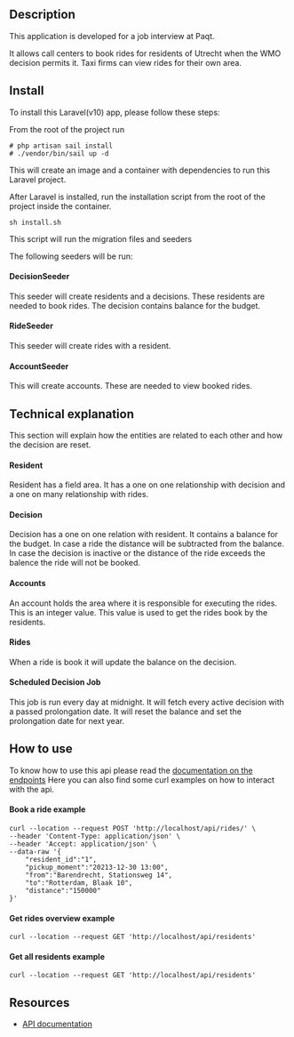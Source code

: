 ## Description
This application is developed for a job interview at Paqt. 

It allows call centers to book rides for residents of Utrecht when the WMO decision permits it. 
Taxi firms can view rides for their own area. 

## Install
To install this Laravel(v10) app, please follow these steps: 

From the root of the project run 

````
# php artisan sail install
# ./vendor/bin/sail up -d
````
This will create an image and a container with dependencies to run this Laravel project.

After Laravel is installed, run the installation script from the root of the project inside the container.
````
sh install.sh
````
This script will run the migration files and seeders

The following seeders will be run:
#### DecisionSeeder 
This seeder will create residents and a decisions. 
These residents are needed to book rides. The decision contains balance for the budget.
#### RideSeeder
This seeder will create rides with a resident. 
#### AccountSeeder
This will create accounts. These are needed to view booked rides.

## Technical explanation
This section will explain how the entities are related to each other and how the decision are reset. 

#### Resident
Resident has a field area.
It has a one on one relationship with decision and a one on many relationship with rides.  

#### Decision
Decision has a one on one relation with resident. It contains a balance for the budget. In case a ride the distance will be subtracted from the balance.
In case the decision is inactive or the distance of the ride exceeds the balence the ride will not be booked.  

#### Accounts
An account holds the area where it is responsible for executing the rides. 
This is an integer value. This value is used to get the rides book by the residents.

#### Rides
When a ride is book it will update the balance on the decision. 

#### Scheduled Decision Job
This job is run every day at midnight. It will fetch every active decision with a passed prolongation date.
It will reset the balance and set the prolongation date for next year.

## How to use

To know how to use this api please read the [documentation on the endpoints](https://gerardprogrammeert.stoplight.io/docs/rides-booking-wmo/8b1jchhl3opvr-booking-rides-wmo)
Here you can also find some curl examples on how to interact with the api.  

#### Book a ride example
````
curl --location --request POST 'http://localhost/api/rides/' \
--header 'Content-Type: application/json' \
--header 'Accept: application/json' \
--data-raw '{
    "resident_id":"1",
    "pickup_moment":"20213-12-30 13:00",
    "from":"Barendrecht, Stationsweg 14", 
    "to":"Rotterdam, Blaak 10", 
    "distance":"150000"  
}'
````

#### Get rides overview example
````
curl --location --request GET 'http://localhost/api/residents'
````

#### Get all residents example
````
curl --location --request GET 'http://localhost/api/residents'
````

## Resources
- [API documentation](https://gerardprogrammeert.stoplight.io/docs/rides-booking-wmo/8b1jchhl3opvr-booking-rides-wmo)

